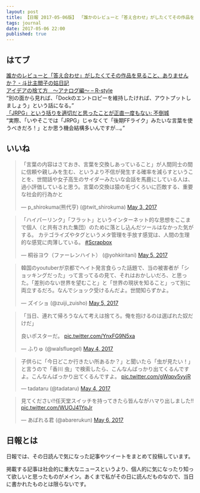 ```yaml
---
layout: post
title: 【日報 2017-05-06版】 「誰かのレビューと「答え合わせ」がしたくてその作品を見ること、ありませんか？」他
tags: journal
date: 2017-05-06 22:00
published: true
---
```



## はてブ

<div class="news"><a href="http://topisyu.hatenablog.com/entry/walking_in_stone" target="_blank">誰かのレビューと「答え合わせ」がしたくてその作品を見ること、ありませんか？ - 斗比主閲子の姑日記</a>
<div class="newscomme"></div>
</div>

<div class="news"><a href="http://rashita.net/blog/?p=21976" target="_blank">アイデアの捨て方　〜アナログ編〜 – R-style</a>
<div class="newscomme">“別の面から見れば、「Dockのエントロピーを維持したければ、アウトプットしましょう」という話になる。”
</div>
</div>

<div class="news"><a href="http://mubou.seesaa.net/article/449597766.html" target="_blank">「JRPG」という括りを適切だと思ったことが正直一度もない: 不倒城</a>
<div class="newscomme">“実際、「いやそこでは「JRPG」じゃなくて「後期FFライク」みたいな言葉を使うべきだろ！」とか思う機会結構多いんですが…。”
</div>
</div>


## いいね

 <blockquote class="twitter-tweet"><p lang="ja" dir="ltr">「言葉の内容はさておき、言葉を交換しあっていること」が人間同士の間に信頼や親しみを生む、というより不信が発生する確率を減らすということを、世間話や女子高生のサイダーみたいな会話を馬鹿にしている人は、過小評価していると思う。言葉の交換は猿の毛づくろいに匹敵する、重要な社会的行為かと</p>&mdash; p_shirokuma(熊代亨) (@twit_shirokuma) <a href="https://twitter.com/twit_shirokuma/status/859627675224342528">May 3, 2017</a></blockquote>
<script async src="//platform.twitter.com/widgets.js" charset="utf-8"></script> 
 
 
<blockquote class="twitter-tweet"><p lang="ja" dir="ltr">「ハイパーリンク」「フラット」というインターネット的な思想をここまで個人（と共有された集団）のために落とし込んだツールはなかった気がする。 
カテゴライズやタグというメタ管理を手放す感覚は、人間の生理的な感覚に肉薄している。 <a href="https://twitter.com/hashtag/Scrapbox?src=hash">#Scrapbox</a></p>&mdash; 桐谷ヨウ（ファーレンハイト） (@yohkiritani) <a href="https://twitter.com/yohkiritani/status/860484836825354240">May 5, 2017</a></blockquote>
<script async src="//platform.twitter.com/widgets.js" charset="utf-8"></script> 
 
 
<blockquote class="twitter-tweet"><p lang="ja" dir="ltr">韓国のyoutuberが京都でヘイト発言食らった話題で、当の被害者が「ショッキングだった」って言ってるの見て、それはおかしいだろ、と思った。「差別のない世界を望むこと」と「世界の現状を知ること」って別に両立するだろ。なんでショック受けるんだよ。世間知らずかよ。</p>&mdash; ズイショ (@zuiji_zuisho) <a href="https://twitter.com/zuiji_zuisho/status/860502049238077441">May 5, 2017</a></blockquote>
<script async src="//platform.twitter.com/widgets.js" charset="utf-8"></script> 
 
 
<blockquote class="twitter-tweet"><p lang="ja" dir="ltr">「当日、連れて帰ろうなんて考えは捨てろ。俺を抱けるのは選ばれた奴だけだ」 
 
良いポスターだ。 <a href="https://t.co/YnxFG9N5xa">pic.twitter.com/YnxFG9N5xa</a></p>&mdash; ふりゅ (@walsfluegel) <a href="https://twitter.com/walsfluegel/status/859959930966597633">May 4, 2017</a></blockquote>
<script async src="//platform.twitter.com/widgets.js" charset="utf-8"></script> 
 
 
<blockquote class="twitter-tweet"><p lang="ja" dir="ltr">子供らに「今日どこか行きたい所あるか？」と聞いたら「虫が見たい！」と言うので「香川 虫」で検索したら、こんなんばっかり出てくるんですよ。こんなんばっかり出てくるんですよ。 <a href="https://t.co/gWqpv5yyjR">pic.twitter.com/gWqpv5yyjR</a></p>&mdash; tadataru (@tadataru) <a href="https://twitter.com/tadataru/status/860281529439735808">May 4, 2017</a></blockquote>
<script async src="//platform.twitter.com/widgets.js" charset="utf-8"></script> 
 
 
<blockquote class="twitter-tweet"><p lang="ja" dir="ltr">見てください‼︎任天堂スイッチを持ってきたら皆んながハマり出しました‼︎ <a href="https://t.co/WUOJ41YpJr">pic.twitter.com/WUOJ41YpJr</a></p>&mdash; あばれる君 (@abarerukun) <a href="https://twitter.com/abarerukun/status/860707976713093120">May 6, 2017</a></blockquote>
<script async src="//platform.twitter.com/widgets.js" charset="utf-8"></script> 
 

## 日報とは

日報では、その日読んで気になった記事やツイートをまとめて投稿しています。

掲載する記事は社会的に重大なニュースというより、個人的に気になったり知って欲しいと思ったものがメイン。あくまで私がその日に読んだものなので、当日に書かれたものとは限らないです。